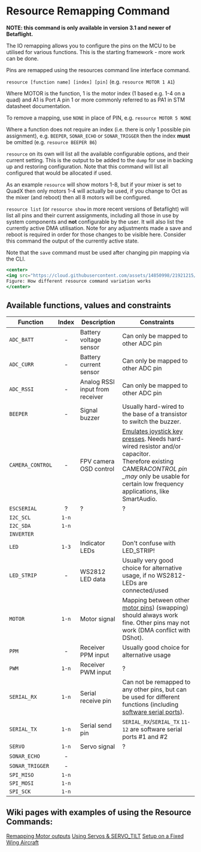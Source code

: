 # Resource Remapping Command

**NOTE: this command is only available in version 3.1 and newer of Betaflight.**

The IO remapping allows you to configure the pins on the MCU to be utilised for various functions. This is the starting framework - more work can be done.

Pins are remapped using the resources command line interface command.

`resource [function name] [index] [pin]` (e.g. `resource MOTOR 1 A1`)

Where MOTOR is the function, 1 is the motor index (1 based e.g. 1-4 on a quad) and A1 is Port A pin 1 or more commonly referred to as PA1 in STM datasheet documentation.

To remove a mapping, use `NONE` in place of PIN, e.g. `resource MOTOR 5 NONE`

Where a function does not require an index (i.e. there is only 1 possible pin assignment), e.g. `BEEPER`, `SONAR_ECHO` or `SONAR_TRIGGER` then the index **must** be omitted (e.g. `resource BEEPER B6`)

`resource` on its own will list all the available configurable options, and their current setting. This is the output to be added to the `dump` for use in backing up and restoring configuration. Note that this command will list all configured that would be allocated if used.

As an example `resource` will show motors 1-8, but if your mixer is set to QuadX then only motors 1-4 will actually be used, if you change to Oct as the mixer (and reboot) then all 8 motors will be configured.

`resource list` (or `resource show` in more recent versions of Betaflight) will list all pins and their current assignments, including all those in use by system components and **not** configurable by the user. It will also list the currently active DMA utilisation. Note for any adjustments made a save and reboot is required in order for those changes to be visible here. Consider this command the output of the currently active state.

Note that the `save` command must be used after changing pin mapping via the CLI.

```jsx
<center>
<img src="https://cloud.githubusercontent.com/assets/14850998/21921215/c5d3521c-d9a9-11e6-8ed8-c53afdbda50f.jpg" width="70%"><br>
Figure: How different resource command variation works
</center>
```

## Available functions, values and constraints

| Function         | Index | Description                     | Constraints                                                                                                                                                                                                                                                            |
| ---------------- | :---: | ------------------------------- | ---------------------------------------------------------------------------------------------------------------------------------------------------------------------------------------------------------------------------------------------------------------------- |
| `ADC_BATT`       |   -   | Battery voltage sensor          | Can only be mapped to other ADC pin                                                                                                                                                                                                                                    |
| `ADC_CURR`       |   -   | Battery current sensor          | Can only be mapped to other ADC pin                                                                                                                                                                                                                                    |
| `ADC_RSSI`       |   -   | Analog RSSI input from receiver | Can only be mapped to other ADC pin                                                                                                                                                                                                                                    |
| `BEEPER`         |   -   | Signal buzzer                   | Usually hard-wired to the base of a transistor to switch the buzzer.                                                                                                                                                                                                   |
| `CAMERA_CONTROL` |   -   | FPV camera OSD control          | [Emulates joystick key presses](/docs/wiki/guides/current/FPV-Camera-Control-Joystick-Emulation). Needs hard-wired resistor and/or capacitor.<br/>Therefore existing CAMERA*CONTROL pin \_may* only be usable for certain low frequency applications, like SmartAudio. |
| `ESCSERIAL`      |   ?   | ?                               | ?                                                                                                                                                                                                                                                                      |
| `I2C_SCL`        | `1-n` |                                 |                                                                                                                                                                                                                                                                        |
| `I2C_SDA`        | `1-n` |                                 |                                                                                                                                                                                                                                                                        |
| `INVERTER`       |       |                                 |                                                                                                                                                                                                                                                                        |
| `LED`            | `1-3` | Indicator LEDs                  | Don't confuse with LED_STRIP!                                                                                                                                                                                                                                          |
| `LED_STRIP`      |   -   | WS2812 LED data                 | Usually very good choice for alternative usage, if no WS2812-LEDs are connected/used                                                                                                                                                                                   |
| `MOTOR`          | `1-n` | Motor signal                    | Mapping between other [motor pins](Remapping-Motors-with-Resource-Command)) (swapping) should always work fine. Other pins may not work (DMA conflict with DShot).                                                                                                     |
| `PPM`            |   -   | Receiver PPM input              | Usually good choice for alternative usage                                                                                                                                                                                                                              |
| `PWM`            | `1-n` | Receiver PWM input              | ?                                                                                                                                                                                                                                                                      |
| `SERIAL_RX`      | `1-n` | Serial receive pin              | Can not be remapped to any other pins, but can be used for different functions (including [software serial ports](/docs/wiki/guides/current/SoftSerial)).                                                                                                              |
| `SERIAL_TX`      | `1-n` | Serial send pin                 | `SERIAL_RX`/`SERIAL_TX` `11-12` are software serial ports #1 and #2                                                                                                                                                                                                    |
| `SERVO`          | `1-n` | Servo signal                    | ?                                                                                                                                                                                                                                                                      |
| `SONAR_ECHO`     |   -   |                                 |                                                                                                                                                                                                                                                                        |
| `SONAR_TRIGGER`  |   -   |                                 |                                                                                                                                                                                                                                                                        |
| `SPI_MISO`       | `1-n` |                                 |                                                                                                                                                                                                                                                                        |
| `SPI_MOSI`       | `1-n` |                                 |                                                                                                                                                                                                                                                                        |
| `SPI_SCK`        | `1-n` |                                 |                                                                                                                                                                                                                                                                        |

## Wiki pages with examples of using the Resource Commands:

[Remapping Motor outputs](Remapping-Motors-with-Resource-Command)
[Using Servos & SERVO_TILT](Servos-And-SERVO_TILT-for-3-1)
[Setup on a Fixed Wing Aircraft](Setup-for-a-Fixed-Wing-Aircraft)
